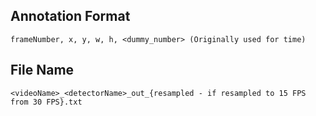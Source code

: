 ## Annotation Format
```
frameNumber, x, y, w, h, <dummy_number> (Originally used for time)
```
## File Name
```
<videoName>_<detectorName>_out_{resampled - if resampled to 15 FPS from 30 FPS}.txt
```
